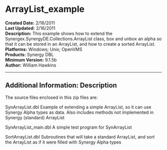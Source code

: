 # ArrayList_example<br />
**Created Date:** 2/16/2011<br />
**Last Updated:** 2/16/2011<br />
**Description:** This example shows how to extend the Synergex.SynergyDE.Collections.ArrayList class, box and unbox an alpha so that it can be stored in an ArrayList, and how to create a sorted ArrayList.<br />
**Platforms:** Windows; Unix; OpenVMS<br />
**Products:** Synergy DBL<br />
**Minimum Version:** 9.1.5b<br />
**Author:** William Hawkins
<hr>

**Additional Information:** Description
-----------

The source files enclosed in this zip files are:

SynArrayList.dbl
Example of extending a simple ArrayList, so it can use Synergy Alpha types as
data. Also includes methods not implemented in Synergy (standard) ArrayList

SynArrayList_main.dbl
A simple test program for SynArrayList

SortArrayList.dbl
Subroutines that will take a standard ArrayList, and sort the ArrayList as if
it were filled with Synergy Alpha types
